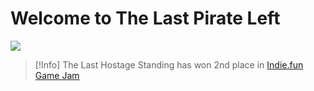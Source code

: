# Welcome to The Last Pirate Left
![](https://img.itch.zone/aW1nLzE4ODg4ODc2LmpwZw==/315x250%23c/y7y0Cf.jpg)

> [!Info]
>The Last Hostage Standing has won 2nd place in [Indie.fun Game Jam](https://itch.io/jam/indiefun-game-jam)
